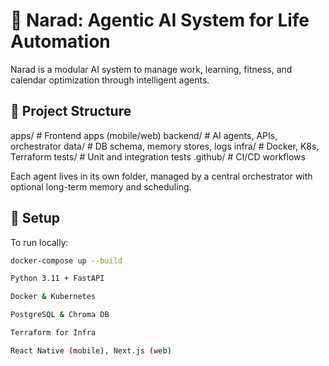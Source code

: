 #  🧠 Narad: Agentic AI System for Life Automation

Narad is a modular AI system to manage work, learning, fitness, and calendar optimization through intelligent agents.

## 📁 Project Structure

apps/ # Frontend apps (mobile/web)
backend/ # AI agents, APIs, orchestrator
data/ # DB schema, memory stores, logs
infra/ # Docker, K8s, Terraform
tests/ # Unit and integration tests
.github/ # CI/CD workflows


Each agent lives in its own folder, managed by a central orchestrator with optional long-term memory and scheduling.

## 🚀 Setup

To run locally:

```bash
docker-compose up --build

Python 3.11 + FastAPI

Docker & Kubernetes

PostgreSQL & Chroma DB

Terraform for Infra

React Native (mobile), Next.js (web)

